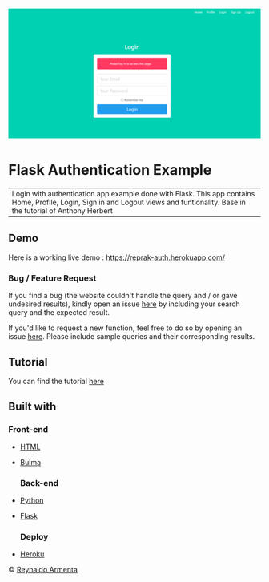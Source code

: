 # ![Flask-Authentication-Example](https://github.com/Reprak11/Portafolio-Reprak11/blob/master/css/images/flask-auth.PNG)
# Flask Authentication Example
<table>
<tr>
<td>
  Login with authentication app example done with Flask. This app contains Home, Profile, Login, Sign in and Logout views and funtionality.
  Base in the tutorial of Anthony Herbert
</td>
</tr>
</table>


## Demo
Here is a working live demo : https://reprak-auth.herokuapp.com/ 

### Bug / Feature Request

If you find a bug (the website couldn't handle the query and / or gave undesired results), kindly open an issue [here](https://github.com/Reprak11/flask-auth-app/issues/new) by including your search query and the expected result.

If you'd like to request a new function, feel free to do so by opening an issue [here](https://github.com/Reprak11/flask-auth-app/issues/new). Please include sample queries and their corresponding results.

## Tutorial

You can find the tutorial [here](https://www.digitalocean.com/community/tutorials/how-to-add-authentication-to-your-app-with-flask-login)

## Built with 
  ### Front-end
- [HTML](https://www.w3schools.com/html/) 
- [Bulma](https://bulma.io/)

  ### Back-end
- [Python](https://www.python.org/)
- [Flask](https://flask.palletsprojects.com/en/1.1.x/)

  ### Deploy
- [Heroku](https://www.heroku.com/)

© [Reynaldo Armenta ](https://github.com/Reprak11)
